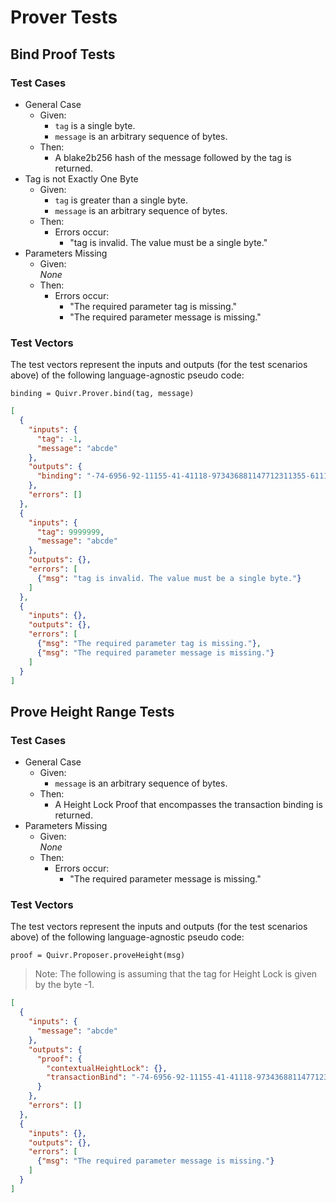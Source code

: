 # Prover Tests

## Bind Proof Tests

### Test Cases

* General Case
  * Given:
    * `tag` is a single byte.
    * `message` is an arbitrary sequence of bytes.
  * Then:
    * A blake2b256 hash of the message followed by the tag is returned.
* Tag is not Exactly One Byte
  * Given:
    * `tag` is greater than a single byte.
    * `message` is an arbitrary sequence of bytes.
  * Then:
    * Errors occur:
      * "tag is invalid. The value must be a single byte."
* Parameters Missing
  * Given:  
  *None*
  * Then:
    * Errors occur:
      * "The required parameter tag is missing."
      * "The required parameter message is missing."

### Test Vectors

The test vectors represent the inputs and outputs (for the test scenarios above) of the following language-agnostic pseudo code:

```
binding = Quivr.Prover.bind(tag, message)
```

```json
[
  {
    "inputs": {
      "tag": -1,
      "message": "abcde"
    },
    "outputs": {
      "binding": "-74-6956-92-11155-41-41118-973436881147712311355-61119-614155-68-50-87-46113-2311250117"
    },
    "errors": []
  },
  {
    "inputs": {
      "tag": 9999999,
      "message": "abcde"
    },
    "outputs": {},
    "errors": [
      {"msg": "tag is invalid. The value must be a single byte."}
    ]
  },
  {
    "inputs": {},
    "outputs": {},
    "errors": [
      {"msg": "The required parameter tag is missing."},
      {"msg": "The required parameter message is missing."}
    ]
  }
]
```

## Prove Height Range Tests

### Test Cases

* General Case
  * Given:
    * `message` is an arbitrary sequence of bytes.
  * Then:
    * A Height Lock Proof that encompasses the transaction binding is returned.
* Parameters Missing
  * Given:  
  *None*
  * Then:
    * Errors occur:
      * "The required parameter message is missing."

### Test Vectors

The test vectors represent the inputs and outputs (for the test scenarios above) of the following language-agnostic pseudo code:

```
proof = Quivr.Proposer.proveHeight(msg)
```

> Note: The following is assuming that the tag for Height Lock is given by the byte -1.

```json
[
  {
    "inputs": {
      "message": "abcde"
    },
    "outputs": {
      "proof": {
        "contextualHeightLock": {},
        "transactionBind": "-74-6956-92-11155-41-41118-973436881147712311355-61119-614155-68-50-87-46113-2311250117"
      }
    },
    "errors": []
  },
  {
    "inputs": {},
    "outputs": {},
    "errors": [
      {"msg": "The required parameter message is missing."}
    ]
  }
]
```